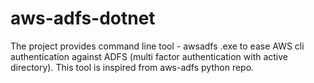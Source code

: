 # aws-adfs-dotnet
The project provides command line tool - awsadfs .exe to ease AWS cli authentication against ADFS (multi factor authentication with active directory). This tool is inspired from aws-adfs python repo.
